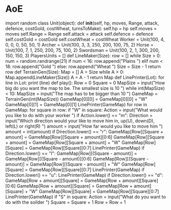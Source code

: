 AoE
===

import random
class Unit(object):
    def __init__(self, hp, moves, Range, attack, defence, costGold, costWheat, turnsToMake):
        self.hp = hp
        self.moves = moves
        self.Range = Range
        self.attack = attack
        self.defence = defence
        self.costGold = costGold
        self.costWheat = costWheat
Worker = Unit(100, 4, 0, 0, 0, 50, 50, 1)
Archer = Unit(100, 3, 3, 250, 200, 100, 75, 2)
Horse = Unit(100, 7, 1, 250, 200, 75, 100, 2)
Swordsman = Unit(100, 2, 1, 300, 200, 150, 150, 3)
PlayersUnits = []
def LineMaker(Size):
    row = []
    while Size > 0:
        num = random.randrange(21)
        if num < 16:
            row.append("Plains  ")
        elif num < 18:
            row.append("Gold    ")
        else:
            row.append("Wheat   ")
        Size = Size - 1
    return row
def TerrainGen(Size):
    Map = []
    A = Size
    while A > 0:
        Map.append(LineMaker(Size))
        A = A - 1
    return Map
def LinePrinter(Lot):
    for line in Lot:
        print (line)
def play():
    Row = 0
    Square = 0
    MapSize = input("How big do you want the map to be. The smallest size is 10 ")
    while int(MapSize) < 10:
        MapSize = input("The map has to be bigger than 10 ")
    GameMap = TerrainGen(int(MapSize))
    GameMap[0][0] = GameMap[0][0] + "W"
    GameMap[0][1] = GameMap[0][1]
    LinePrinter(GameMap)
    for row in GameMap:
        for square in row:
            if "W" in square:
                Action = input("What would you like to do with your worker ")
                if Action.lower() == "m":
                    Direction = input("Which direction would your like to move him in, up(U), down(D), left(L) or right(R) ")
                    amount = input("How far would you like to move him ")
                    amount = int(amount)
                    if Direction.lower() == "r":
                        GameMap[Row][Square + amount] = GameMap[Row][Square + amount][0:6]
                        GameMap[Row][Square + amount] = GameMap[Row][Square + amount] + "W"
                        GameMap[Row][Square] = GameMap[Row][Square][0:7]
                        LinePrinter(GameMap)
                    if Direction.lower() == "l":
                        GameMap[Row][(Square - amount)] = GameMap[Row][(Square - amount)][0:6]
                        GameMap[Row][(Square - amount)] = GameMap[Row][(Square - amount)] + "W"
                        GameMap[Row][Square] = GameMap[Row][Square][0:7]
                        LinePrinter(GameMap)
                    if Direction.lower() == "u":
                        LinePrinter(GameMap)
                    if Direction.lower() == "d":
                        GameMap[Row + amount][Square] = GameMap[Row + amount][Square][0:6]
                        GameMap[Row + amount][Square] = GameMap[Row + amount][Square] + "W"
                        GameMap[Row][Square] = GameMap[Row][Square][0:7]
                        LinePrinter(GameMap)
            if "S" in square:
                Action = input("What do you want to do with the soilder ")
            Square = Square + 1
        Row = Row + 1

